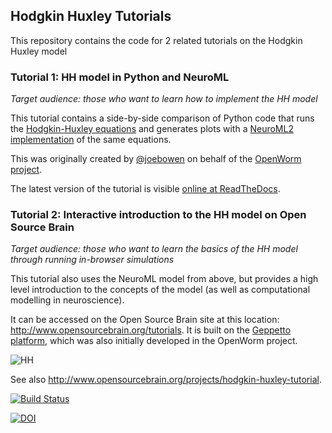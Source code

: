 ## Hodgkin Huxley Tutorials

This repository contains the code for 2 related tutorials on the Hodgkin Huxley model

### Tutorial 1: HH model in Python and NeuroML

*Target audience: those who want to learn how to implement the HH model*

This tutorial contains a side-by-side comparison of Python code that runs the [Hodgkin-Huxley equations](https://en.wikipedia.org/wiki/Hodgkin%E2%80%93Huxley_model) and generates plots with a [NeuroML2 implementation](http://journal.frontiersin.org/Journal/10.3389/fninf.2014.00079/abstract) of the same equations.  

This was originally created by [@joebowen](https://github.com/joebowen) on behalf of the [OpenWorm project](http://www.openworm.org).  

The latest version of the tutorial is visible [online at ReadTheDocs](http://hodgkin-huxley-tutorial.readthedocs.org/en/latest/).

### Tutorial 2: Interactive introduction to the HH model on Open Source Brain

*Target audience: those who want to learn the basics of the HH model through running in-browser simulations*

This tutorial also uses the NeuroML model from above, but provides a high level introduction to the concepts of the model (as well as computational modelling in neuroscience). 

It can be accessed on the Open Source Brain site at this location: http://www.opensourcebrain.org/tutorials. It is built on the [Geppetto platform](http://www.geppetto.org/), which was also initially developed in the OpenWorm project. 

![HH](https://raw.githubusercontent.com/openworm/hodgkin_huxley_tutorial/master/Tutorial2/NeuroML2/images/HH_OSB.png)

See also http://www.opensourcebrain.org/projects/hodgkin-huxley-tutorial.

[![Build Status](https://travis-ci.org/openworm/hodgkin_huxley_tutorial.svg?branch=master)](https://travis-ci.org/openworm/hodgkin_huxley_tutorial)


[![DOI](https://zenodo.org/badge/DOI/10.5281/zenodo.1493456.svg)](https://doi.org/10.5281/zenodo.1493456)




